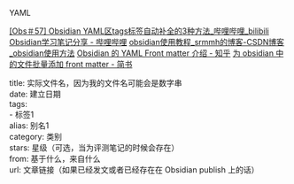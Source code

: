 YAML

[[Obs＃57] Obsidian YAML区tags标签自动补全的3种方法_哔哩哔哩_bilibili](https://www.bilibili.com/video/BV1Qv411u7HC?vd_source=f2038330b5d9967a70e2be6f24dbeed5)
[Obsidian学习笔记分享 - 哔哩哔哩](https://www.bilibili.com/read/cv15307070/)
[obsidian使用教程_srmmh的博客-CSDN博客_obsidian使用方法](https://blog.csdn.net/u013074761/article/details/114624523)
[Obsidian 的 YAML Front matter 介绍 - 知乎](https://zhuanlan.zhihu.com/p/370113792)
[为 obsidian 中的文件批量添加 front matter - 简书](https://www.jianshu.com/p/317fa053861b)

title: 实际文件名，因为我的文件名可能会是数字串  
date: 建立日期  
tags:  
\- 标签1  
alias: 别名1  
category: 类别  
stars: 星级（可选，当为评测笔记的时候会存在）  
from: 基于什么，来自什么  
url: 文章链接（如果已经发文或者已经存在在 Obsidian publish 上的话）